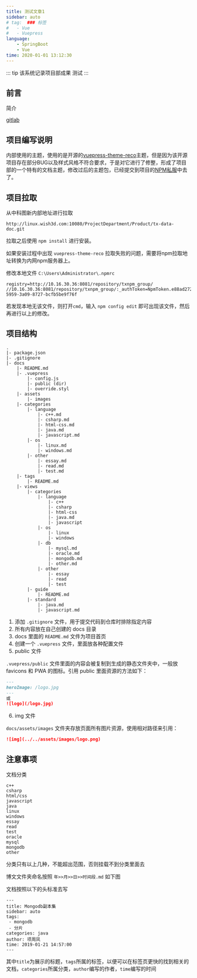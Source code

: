 ```yaml
---
title: 测试文章1
sidebar: auto
# tag:  ### 标签
#   - Vue
#   - Vuepress
language:
    - SpringBoot
    - Vue
time: 2020-01-01 13:12:30
---
```


::: tip
该系统记录项目部成果
测试
:::

<!-- more -->

## 前言

简介

[gitlab](http://linux.wish3d.com:10080/ProjectDepartment/Product/tx-data-doc.git)

## 项目编写说明

内部使用的主题，使用的是开源的[vuepress-theme-reco](https://github.com/recoluan/vuepress-theme-reco)主题，但是因为该开源项目存在部分BUG以及样式风格不符合要求，于是对它进行了修整，形成了项目部的一个特有的文档主题，修改过后的主题包，已经提交到项目的[NPM私服](http://10.16.30.36:8081/#browse/browse/components:txnpm_hosted:d3510b7ad18d82cd14458b7b27eabfbb)中去了。

## 项目拉取

从中科图新内部地址进行拉取
```
http://linux.wish3d.com:10080/ProjectDepartment/Product/tx-data-doc.git
```

拉取之后使用 `npm install` 进行安装。

如果安装过程中出现 `vuepress-theme-reco` 拉取失败的问题，需要将npm拉取地址转换为内网npm服务器上。

修改本地文件 `C:\Users\Administrator\.npmrc` 
```
registry=http://10.16.30.36:8081/repository/txnpm_group/
//10.16.30.36:8081/repository/txnpm_group/:_authToken=NpmToken.e88ad272-5959-3a09-8727-bcfb5be9f76f
```

若发现本地无该文件，则打开`cmd`，输入 `npm config edit` 即可出现该文件，然后再进行以上的修改。

## 项目结构

```
.
|- package.json
|- .gitignore
|- docs
    |- README.md
    |- .vuepress
        |- config.js
        |- public (dir)
        |- override.styl
    |- assets
        |- images
    |- categories
        |- language
            |- c++.md
            |- csharp.md
            |- html-css.md
            |- java.md
            |- javascript.md
        |- os
            |- linux.md
            |- windows.md
        |- other
            |- essay.md
            |- read.md
            |- test.md
    |- tags
        |- README.md
    |- views 
        |- categories
            |- language
                |- c++
                |- csharp
                |- html-css
                |- java.md
                |- javascript
            |- os
                |- linux
                |- windows
            |- db
                |- mysql.md
                |- oracle.md
                |- mongodb.md
                |- other.md
            |- other
                |- essay
                |- read
                |- test
        |- guide
            |- README.md
        |- standard
            |- java.md
            |- javascript.md
```

1. 添加 `.gitignore` 文件，用于提交代码到仓库时排除指定内容
2. 所有内容放在自己创建的 docs 目录
3. docs 里面的 `README.md` 文件为项目首页
4. 创建一个 `.vuepress` 文件，里面放各种配置文件
5. public 文件

`.vuepress/public` 文件里面的内容会被复制到生成的静态文件夹中，一般放 favicons 和 PWA 的图标。引用 public 里面资源的方法如下：

``` md
---
heroImage: /logo.jpg 
---
或
![logo](/logo.jpg)
``` 

6. img 文件

`docs/assets/images` 文件夹存放页面所有图片资源，使用相对路径来引用：

``` md
![img](../../assets/images/logo.png)
```

## 注意事项

文档分类

```
c++
csharp
html/css
javascript
java
linux
windows
essay
read
test
oracle
mysql
mongodb
other
```

分类只有以上几种，不能超出范围，否则挂载不到分类里面去


博文文件夹命名按照   `年>>月>>日>>时间段.md`  如下图


文档按照以下的头标准去写
```
---
title: Mongodb副本集
sidebar: auto
tags:
 - mongodb
 - 分片
categories: java
author: 项周凤
time: 2019-01-21 14:57:00
---
```

其中`title`为展示的标题，`tags`所属的标签，以便可以在标签页更快的找到相关的文档，`categories`所属分类，`author`编写的作者，`time`编写的时间